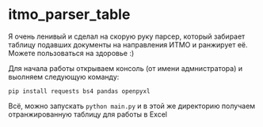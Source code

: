 # itmo_parser_table
Я очень ленивый и сделал на скорую руку парсер, который забирает таблицу подавших документы на направления ИТМО и ранжирует её. Можете пользоваться на здоровье :)

Для начала работы открываем консоль (от имени адмнистратора) и выолняем следующую команду:

``
pip install requests bs4 pandas openpyxl
``

Всё, можно запускать ``python main.py`` и в этой же директорию получаем отранжированную таблицу для работы в Excel
